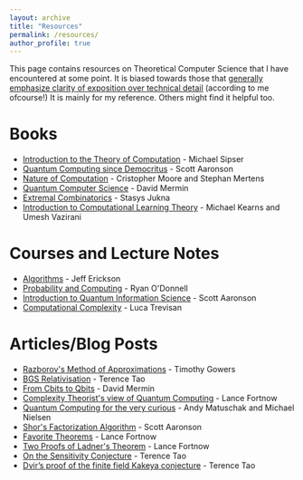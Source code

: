 ```yaml
---
layout: archive
title: "Resources"
permalink: /resources/
author_profile: true
---
```


This page contains resources on Theoretical Computer Science that I have encountered at some point. It is biased towards those that [generally emphasize clarity of exposition over technical detail](https://qchu.wordpress.com/reading-recommendations/) (according to me ofcourse!) It is mainly for my reference. Others might find it helpful too.

# Books
* [Introduction to the Theory of Computation](http://math.mit.edu/~sipser/book.html) - Michael Sipser
* [Quantum Computing since Democritus](https://www.scottaaronson.com/democritus/) - Scott Aaronson
* [Nature of Computation](http://nature-of-computation.org/) - Cristopher Moore and Stephan Mertens
* [Quantum Computer Science](https://www.cambridge.org/core/books/quantum-computer-science/66462590D10C8010017CF1D7C45708D7) - David Mermin
* [Extremal Combinatorics](http://www.thi.informatik.uni-frankfurt.de/~jukna/EC_Book_2nd/draft.pdf) - Stasys Jukna
* [Introduction to Computational Learning Theory](https://mitpress.mit.edu/books/introduction-computational-learning-theory) - Michael Kearns and Umesh Vazirani

# Courses and Lecture Notes
* [Algorithms](http://jeffe.cs.illinois.edu/teaching/algorithms/) - Jeff Erickson
* [Probability and Computing](https://www.cs.cmu.edu/~odonnell/papers/probability-and-computing-lecture-notes.pdf) - Ryan O'Donnell
* [Introduction to Quantum Information Science](https://www.scottaaronson.com/qclec.pdf) - Scott Aaronson
* [Computational Complexity](https://people.eecs.berkeley.edu/~luca/notes/complexitynotes02.pdf) - Luca Trevisan

# Articles/Blog Posts
* [Razborov's Method of Approximations](https://gowers.files.wordpress.com/2009/05/razborov2.pdf) - Timothy Gowers
* [BGS Relativisation](https://terrytao.wordpress.com/2009/08/01/pnp-relativisation-and-multiple-choice-exams/) - Terence Tao
* [From Cbits to Qbits](https://arxiv.org/abs/quant-ph/0207118) - David Mermin
* [Complexity Theorist's view of Quantum Computing](https://arxiv.org/abs/quant-ph/0003035) - Lance Fortnow
* [Quantum Computing for the very curious](https://quantum.country/qcvc) - Andy Matuschak and Michael Nielsen
* [Shor's Factorization Algorithm](https://www.scottaaronson.com/blog/?p=208) - Scott Aaronson
* [Favorite Theorems](https://blog.computationalcomplexity.org/2014/12/favorite-theorems-recap.html) - Lance Fortnow
* [Two Proofs of Ladner's Theorem](http://oldblog.computationalcomplexity.org/media/ladner.pdf) - Lance Fortnow
* [On the Sensitivity Conjecture](https://terrytao.wordpress.com/2019/07/26/twisted-convolution-and-the-sensitivity-conjecture/) - Terence Tao
* [Dvir’s proof of the finite field Kakeya conjecture](https://terrytao.wordpress.com/2008/03/24/dvirs-proof-of-the-finite-field-kakeya-conjecture/) - Terence Tao

